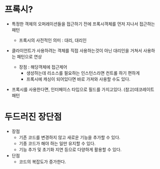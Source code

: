 프록시?
===
- 특정한 객체의 오퍼레이션들을 접근하기 전에 프록시객체를 먼저 지나서 접근하는 패턴
  - 프록시의 사전적인 의미 : 대리, 대리인
- 클라이언트가 사용하려는 객체를 직접 사용하는것이 아닌 대리인을 거쳐서 사용하는 패턴으로 연상
  - 장점 : 해당객체에 접근제어
    - 생성하는데 리소스를 필요하는 인스턴스라면 컨트롤 하기 편하게 
    - 프록시에 캐싱이 되어있다면 바로 가져와 사용할 수도 있다.

- 프록시를 사용한다면, 인터페이스 타입으로 필드를 가지고있다. (참고)데코레이트 패턴



두드러진 장단점
===
- 장점 
  - 기존 코드를 변경하지 않고 새로운 기능을 추가할 수 있다.
  - 기종 코드가 해야 하는 일만 유지할 수 있다.
  - 기능 추가 및 초기화 지연 등으로 다양하게 활용할 수 있다.
- 단점
  - 코드의 복잡도가 증가한다.
